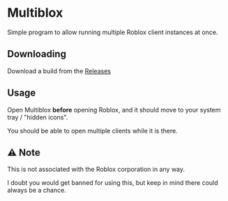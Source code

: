 # Multiblox

Simple program to allow running multiple Roblox client instances at once.

## Downloading

Download a build from the [Releases](https://github.com/DvvCz/Multiblox/releases/latest)

## Usage

Open Multiblox **before** opening Roblox, and it should move to your system tray / "hidden icons".

You should be able to open multiple clients while it is there.

## ⚠️ Note

This is not associated with the Roblox corporation in any way.

I doubt you would get banned for using this, but keep in mind there could always be a chance.